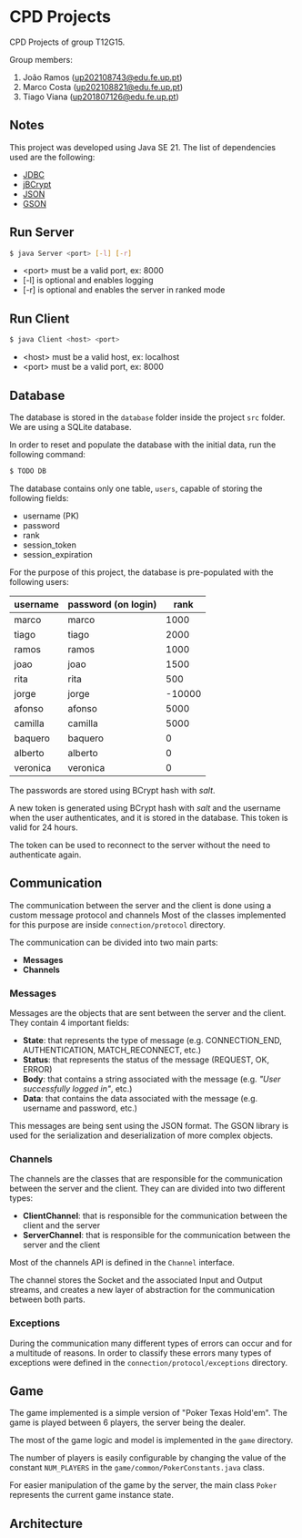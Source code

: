 # CPD Projects

CPD Projects of group T12G15.

Group members:

1. João Ramos (up202108743@edu.fe.up.pt)
2. Marco Costa (up202108821@edu.fe.up.pt)
3. Tiago Viana (up201807126@edu.fe.up.pt)


## Notes
This project was developed using Java SE 21.
The list of dependencies used are the following:
- [JDBC](https://docs.oracle.com/javase/8/docs/technotes/guides/jdbc/)
- [jBCrypt](https://www.mindrot.org/projects/jBCrypt/)
- [JSON](https://github.com/stleary/JSON-java)
- [GSON](https://javadoc.io/doc/com.google.code.gson/gson/latest/com.google.gson/com/google/gson/Gson.html)

## Run Server

```bash
$ java Server <port> [-l] [-r]
```

- \<port\> must be a valid port, ex: 8000
- [-l] is optional and enables logging
- [-r] is optional and enables the server in ranked mode

## Run Client

```bash
$ java Client <host> <port>
```

- \<host\> must be a valid host, ex: localhost
- \<port\> must be a valid port, ex: 8000

## Database

The database is stored in the `database` folder inside the project `src` folder. We are using a SQLite database.

In order to reset and populate the database with the initial data, run the following command:

```bash
$ TODO DB
```

The database contains only one table, `users`, capable of storing the following fields:
- username (PK)
- password
- rank
- session_token
- session_expiration

For the purpose of this project, the database is pre-populated with the following users:

| username | password (on login) | rank   |
|----------|----------|--------|
| marco    | marco    | 1000   |
| tiago    | tiago    | 2000   |
| ramos    | ramos    | 1000   |
| joao     | joao     | 1500   |
| rita     | rita     | 500    |
| jorge    | jorge    | -10000 |
| afonso   | afonso   | 5000   |
| camilla  | camilla  | 5000   |
| baquero  | baquero  | 0      |
| alberto  | alberto  | 0      |
| veronica | veronica | 0      |

The passwords are stored using BCrypt hash with *salt*.

A new token is generated using BCrypt hash with *salt* and the username when the user authenticates, and it is stored in the database. This token is valid for 24 hours.

The token can be used to reconnect to the server without the need to authenticate again.

## Communication

The communication between the server and the client is done using a custom message protocol and channels
Most of the classes implemented for this purpose are inside `connection/protocol` directory.

The communication can be divided into two main parts:
- **Messages**
- **Channels**

### Messages

Messages are the objects that are sent between the server and the client. They contain 4 important fields:
- **State**: that represents the type of message (e.g. CONNECTION_END, AUTHENTICATION, MATCH_RECONNECT, etc.)
- **Status**: that represents the status of the message (REQUEST, OK, ERROR)
- **Body**: that contains a string associated with the message (e.g. *"User successfully logged in"*, etc.)
- **Data**: that contains the data associated with the message (e.g. username and password, etc.)

This messages are being sent using the JSON format. The GSON library is used for the serialization and deserialization of more complex objects.

### Channels

The channels are the classes that are responsible for the communication between the server and the client. They can are divided into two different types:
- **ClientChannel**: that is responsible for the communication between the client and the server
- **ServerChannel**: that is responsible for the communication between the server and the client

Most of the channels API is defined in the `Channel` interface.

The channel stores the Socket and the associated Input and Output streams, and creates a new layer of abstraction for the communication between both parts.

### Exceptions

During the communication many different types of errors can occur and for a multitude of reasons. In order to classify these errors many types of exceptions were defined in the `connection/protocol/exceptions` directory.

## Game

The game implemented is a simple version of "Poker Texas Hold'em". The game is played between 6 players, the server being the dealer.

The most of the game logic and model is implemented in the `game` directory.

The number of players is easily configurable by changing the value of the constant `NUM_PLAYERS` in the `game/common/PokerConstants.java` class.

For easier manipulation of the game by the server, the main class `Poker` represents the current game instance state.

## Architecture
